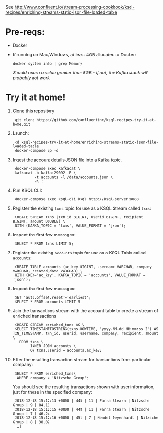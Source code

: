 See http://www.confluent.io/stream-processing-cookbook/ksql-recipes/enriching-streams-static-json-file-loaded-table

# Pre-reqs: 

* Docker
* If running on Mac/Windows, at least 4GB allocated to Docker: 

      docker system info | grep Memory 

    _Should return a value greater than 8GB - if not, the Kafka stack will probably not work._


# Try it at home!

1. Clone this repository

        git clone https://github.com/confluentinc/ksql-recipes-try-it-at-home.git

2. Launch: 

        cd ksql-recipes-try-it-at-home/enriching-streams-static-json-file-loaded-table
        docker-compose up -d

3. Ingest the account details JSON file into a Kafka topic. 

        docker-compose exec kafkacat \
        kafkacat -b kafka:29092 -P \
                 -t accounts -l /data/accounts.json \
                 -K :

3. Run KSQL CLI:

        docker-compose exec ksql-cli ksql http://ksql-server:8088

6. Register the existing `txns` topic for use as a KSQL Stream called `txns`: 

        CREATE STREAM txns (txn_id BIGINT, userid BIGINT, recipient BIGINT, amount DOUBLE) \
        WITH (KAFKA_TOPIC = 'txns', VALUE_FORMAT = 'json');

5. Inspect the first few messages:

        SELECT * FROM txns LIMIT 5;

4. Register the existing `accounts` topic for use as a KSQL Table called `accounts`: 

        CREATE TABLE accounts (ac_key BIGINT, username VARCHAR, company VARCHAR, created_date VARCHAR) \
        WITH (KEY='ac_key', KAFKA_TOPIC = 'accounts', VALUE_FORMAT = 'json');

5. Inspect the first few messages:

        SET 'auto.offset.reset'='earliest';
        SELECT * FROM accounts LIMIT 5;

4. Join the transactions stream with the account table to create a stream of enriched transactions

        CREATE STREAM enriched_txns AS \
        SELECT TIMESTAMPTOSTRING(txns.ROWTIME, 'yyyy-MM-dd HH:mm:ss Z') AS TXN_TIMESTAMP, txn_id, userid, username, company, recipient, amount \
          FROM txns \
               INNER JOIN accounts \
               ON txns.userid = accounts.ac_key;

5. Filter the resulting transaction stream for transactions from particular company: 

        SELECT * FROM enriched_txns\
         WHERE company = 'Nitzsche Group';

    You should see the resulting transactions shown with user information, just for those in the specified company: 

        2018-12-18 15:12:13 +0000 | 445 | 11 | Farra Stearn | Nitzsche Group | 9 | 84.11
        2018-12-18 15:12:15 +0000 | 448 | 11 | Farra Stearn | Nitzsche Group | 7 | 46.24
        2018-12-18 15:12:16 +0000 | 451 | 7 | Mendel Deyenhardt | Nitzsche Group | 8 | 38.02
        […]